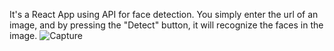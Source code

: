 It's a React App using API for face detection.
You simply enter the url of an image, and by pressing the "Detect" button, it will recognize the faces in the image.
![Capture](https://user-images.githubusercontent.com/112392902/208285903-662a10a2-ab4b-4a2b-9d39-c38a020c6dd3.PNG)
